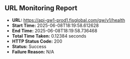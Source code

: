 ## URL Monitoring Report

- **URL:** https://api-gw1-prod1.fisglobal.com/gw/v1/health
- **Start Time:** 2025-06-08T18:19:58.612628
- **End Time:** 2025-06-08T18:19:58.736468
- **Total Time Taken:** 0.12384 seconds
- **HTTP Status Code:** 200
- **Status:** Success
- **Failure Reason:** N/A
